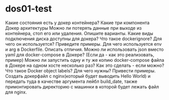 # dos01-test
Какие состояния есть у докер контейнера?
Какие три компонента Докер архитектуры
Можно ли потерять данные при выходе из контейнера, стоп его или удаления. Опишите варианты.
Какие виды подключения диска доступны для докера?
Что такое dockerignore? Для чего он используется? Приведите примеры.
Для чего используется env и arg в  Dockerfile. Описать отличия.
Можно ли использовать json вместо yaml для docker-compose в Докере? (Если да - как это реализовать, пример)
Можно ли запустить одну и ту же копию docker-compose файла в Докере на одном хосте несколько раз? Как это сделать - если можно?
Что такое  Docker object labels? Для чего нужны? Привести примеры.
Создать докерфайл с nginx(который будет выводить Hello World) и передать туда в качестве аргумента лейбл build_date, также примонтировать директорию с машинки в которой будет лежать файл для nginx.

